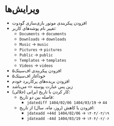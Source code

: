 # ویرایش‌ها


- افزودن پیکربندی موتور بازی‌سازی گودوت
- تغییر نام پوشه‌های کاربر:
	- `Documents` -> `documents`
	- `Downloads` -> `downloads`
	- `Music` -> `music`
	- `Pictures` -> `pictures`
	- `Public` -> `public`
	- `Templates` -> `templates`
	- `Videos` -> `videos`
- افزودن پیکربندی اف‌سیتک۵
- خودآغاز اف‌سیتک۵
- افزودن بریده‌های پرکاربرد خودم
- زین پس عبارت پوسته ` <> ` می‌باشد
- کار کردن با تاریخ ایرانی (جلالی):
	- فاصله بین دو تاریخ:
		- `jdatediff 1404/02/06 1404/03/19` -> `44`
	- افزودن یا کاهش (روز، ماه، سال) از تاریخ:
		- `jdateadd +44d 1404/02/06` -> `۱۴۰۴/۰۳/۱۹`
		- `jdateadd -44d 1404/03/19` -> `۱۴۰۴/۰۲/۰۶`
